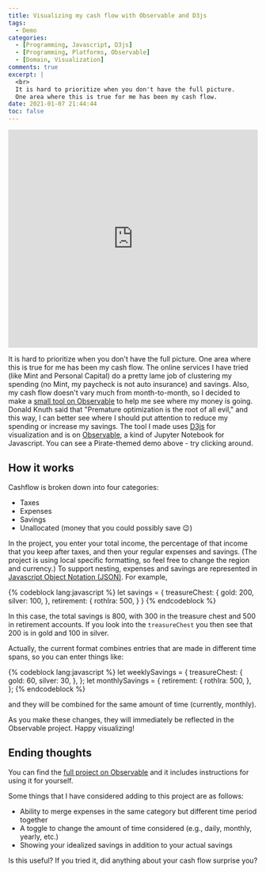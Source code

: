 ```yaml
---
title: Visualizing my cash flow with Observable and D3js
tags:
  - Demo
categories:
  - [Programming, Javascript, D3js]
  - [Programming, Platforms, Observable]
  - [Domain, Visualization]
comments: true
excerpt: |
  <br>
  It is hard to prioritize when you don't have the full picture.
  One area where this is true for me has been my cash flow.
date: 2021-01-07 21:44:44
toc: false
---
```


<iframe width="100%" height="440" frameborder="0" 
  src="https://observablehq.com/embed/@audrow/visualizing-cash-flow-demo?cell=treeMap"></iframe>

It is hard to prioritize when you don't have the full picture.
One area where this is true for me has been my cash flow.
The online services I have tried (like Mint and Personal Capital) do a pretty lame job of clustering my spending (no Mint, my paycheck is not auto insurance) and savings.
Also, my cash flow doesn't vary much from month-to-month, so I decided to make a [small tool on Observable](https://observablehq.com/@audrow/visualizing-cash-flow-demo) to help me see where my money is going.
Donald Knuth said that "Premature optimization is the root of all evil," and this way, I can better see where I should put attention to reduce my spending or increase my savings.
The tool I made uses [D3js](https://d3js.org/) for visualization and is on [Observable](https://observablehq.com), a kind of Jupyter Notebook for Javascript.
You can see a Pirate-themed demo above - try clicking around.

## How it works

Cashflow is broken down into four categories:

- Taxes
- Expenses
- Savings
- Unallocated (money that you could possibly save 😉)

In the project, you enter your total income, the percentage of that income that you keep after taxes, and then your regular expenses and savings.
(The project is using local specific formatting, so feel free to change the region and currency.)
To support nesting, expenses and savings are represented in [Javascript Object Notation (JSON)](https://www.json.org/json-en.html).
For example,

{% codeblock lang:javascript %}
let savings = {
  treasureChest: {
    gold: 200,
    silver: 100,
  },
  retirement: {
    rothIra: 500,
  }
}
{% endcodeblock %}

In this case, the total savings is 800, with 300 in the treasure chest and 500 in retirement accounts.
If you look into the `treasureChest` you then see that 200 is in gold and 100 in silver.

Actually, the current format combines entries that are made in different time spans, so you can enter things like:

{% codeblock lang:javascript %}
let weeklySavings = {
  treasureChest: {
    gold: 60,
    silver: 30,
  },
};
let monthlySavings = {
  retirement: {
    rothIra: 500,
  },
};
{% endcodeblock %}

and they will be combined for the same amount of time (currently, monthly).

As you make these changes, they will immediately be reflected in the Observable project.
Happy visualizing!

## Ending thoughts

You can find the [full project on Observable](https://observablehq.com/@audrow/visualizing-cash-flow-demo) and it includes instructions for using it for yourself.

Some things that I have considered adding to this project are as follows:

- Ability to merge expenses in the same category but different time period together
- A toggle to change the amount of time considered (e.g., daily, monthly, yearly, etc.)
- Showing your idealized savings in addition to your actual savings

Is this useful?
If you tried it, did anything about your cash flow surprise you?
